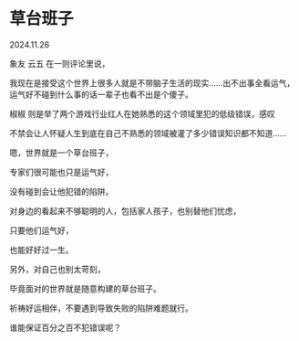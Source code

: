 # 草台班子
2024.11.26

象友 云五 在一则评论里说，

我现在是接受这个世界上很多人就是不带脑子生活的现实……出不出事全看运气，运气好不碰到什么事的话一辈子也看不出是个傻子。

椒椒 则是举了两个游戏行业红人在她熟悉的这个领域里犯的低级错误，感叹

不禁会让人怀疑人生到底在自己不熟悉的领域被灌了多少错误知识都不知道……

嗯，世界就是一个草台班子，

专家们很可能也只是运气好，

没有碰到会让他犯错的陷阱。

对身边的看起来不够聪明的人，包括家人孩子，也别替他们忧虑，

只要他们运气好，

也能好好过一生。

另外，对自己也别太苛刻，

毕竟面对的世界就是随意构建的草台班子。

祈祷好运相伴，不要遇到导致失败的陷阱难题就行。


谁能保证百分之百不犯错误呢？
